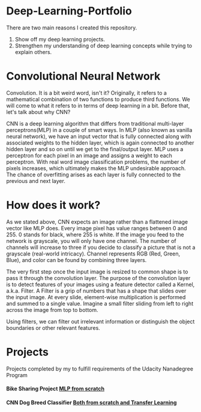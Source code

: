 # Deep-Learning-Portfolio
There are two main reasons I created this repository.
1) Show off my deep learning projects.
2) Strengthen my understanding of deep learning concepts while trying to explain others. 


# Convolutional Neural Network

Convolution. It is a bit weird word, isn't it?  Originally, it refers to a mathematical combination of two functions to produce third functions. We will come to what it refers to in terms of deep learning in a bit. Before that, let's talk about why CNN?

CNN is a deep learning algorithm that differs from traditional multi-layer perceptrons(MLP) in a couple of smart ways. In MLP (also known as vanilla neural network), we have an input vector that is fully connected along with associated weights to the hidden layer, which is again connected to another hidden layer and so on until we get to the final/output layer. MLP uses a perceptron for each pixel in an image and assigns a weight to each perceptron. With real word image classification problems, the number of pixels increases, which ultimately makes the MLP  undesirable approach. The chance of overfitting arises as each layer is fully connected to the previous and next layer. 

# How does it work?

As we stated above, CNN expects an image rather than a flattened image vector like MLP does. Every image pixel has value ranges between 0 and 255. 0 stands for black, where 255 is white. If the image you feed to the network is grayscale, you will only have one channel. The number of channels will increase to three if you decide to classify a picture that is not a grayscale (real-world intricacy). Channel represents RGB (Red, Green, Blue), and color can be found by combining three layers. 

The very first step once the input image is resized to common shape is to pass it through the convolution layer. The purpose of the convolution layer is to detect features of your images using a feature detector called a Kernel, a.k.a. Filter. A Filter is a grip of numbers that has a shape that slides over the input image. At every slide, element-wise multiplication is performed and summed to a single value. Imagine a small filter sliding from left to right across the image from top to bottom. 


Using filters, we can filter out irrelevant information or distinguish the object boundaries or other relevant features. 


# Projects

Projects completed by my to fulfill requirements of the Udacity Nanadegree Program

#### Bike Sharing Project [MLP from scratch](https://github.com/emrahsariboz/Deep-Learning-Portfolio/tree/master/CNN%20Dog%20Breed%20Classifier)

#### CNN Dog Breed Classifier [Both from scratch and Transfer Learning](https://github.com/emrahsariboz/Deep-Learning-Portfolio/tree/master/Bike%20Sharing%20Project)








